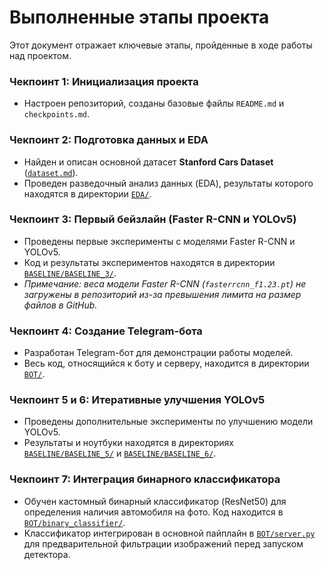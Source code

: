 # Выполненные этапы проекта

Этот документ отражает ключевые этапы, пройденные в ходе работы над проектом.

### Чекпоинт 1: Инициализация проекта
- Настроен репозиторий, созданы базовые файлы `README.md` и `checkpoints.md`.

### Чекпоинт 2: Подготовка данных и EDA
- Найден и описан основной датасет **Stanford Cars Dataset** ([`dataset.md`](./dataset.md)).
- Проведен разведочный анализ данных (EDA), результаты которого находятся в директории [`EDA/`](./EDA/).

### Чекпоинт 3: Первый бейзлайн (Faster R-CNN и YOLOv5)
- Проведены первые эксперименты с моделями Faster R-CNN и YOLOv5.
- Код и результаты экспериментов находятся в директории [`BASELINE/BASELINE_3/`](./BASELINE/BASELINE_3/).
- *Примечание: веса модели Faster R-CNN (`fasterrcnn_f1.23.pt`) не загружены в репозиторий из-за превышения лимита на размер файлов в GitHub.*

### Чекпоинт 4: Создание Telegram-бота
- Разработан Telegram-бот для демонстрации работы моделей.
- Весь код, относящийся к боту и серверу, находится в директории [`BOT/`](./BOT/).

### Чекпоинт 5 и 6: Итеративные улучшения YOLOv5
- Проведены дополнительные эксперименты по улучшению модели YOLOv5.
- Результаты и ноутбуки находятся в директориях [`BASELINE/BASELINE_5/`](./BASELINE/BASELINE_5/) и [`BASELINE/BASELINE_6/`](./BASELINE/BASELINE_6/).

### Чекпоинт 7: Интеграция бинарного классификатора
- Обучен кастомный бинарный классификатор (ResNet50) для определения наличия автомобиля на фото. Код находится в [`BOT/binary_classifier/`](./BOT/binary_classifier/).
- Классификатор интегрирован в основной пайплайн в [`BOT/server.py`](./BOT/server.py) для предварительной фильтрации изображений перед запуском детектора.
